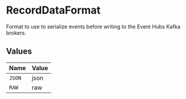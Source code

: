 # RecordDataFormat

Format to use to serialize events before writing to the Event Hubs Kafka brokers.


## Values

| Name   | Value  |
| ------ | ------ |
| `JSON` | json   |
| `RAW`  | raw    |